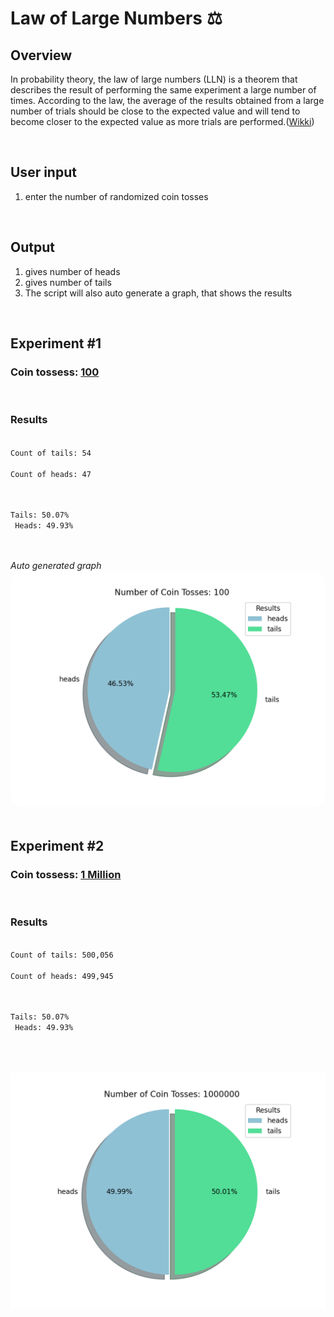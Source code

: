 Law of Large Numbers ⚖️
=========================================

Overview
-----------------

In probability theory, the law of large numbers (LLN) is a theorem that describes the result of performing the same experiment a large number of times. According to the law, the average of the results obtained from a large number of trials should be close to the expected value and will tend to become closer to the expected value as more trials are performed.(<a href="https://en.wikipedia.org/wiki/Law_of_large_numbers#cite_note-:0-1">Wikki</a>)

<br>


User input
------------------------------------
1. enter the number of randomized coin tosses


<br>

Output
----------------
1. gives number of heads
2. gives number of tails
3. The script will also auto generate a graph, that shows the results

<br>

Experiment #1
------------------------------

<h3>Coin tossess: <u>100</u></h3>

<br>

<h3>Results</h3>

<code>
Count of tails: 54<br>
Count of heads: 47<br>

Tails: 50.07%<br>
Heads: 49.93%<br>
</code>

<br>
<i>Auto generated graph</i>
<br>
<img src="assets/hundred.png"
     alt=""
     style="float: left; margin-right: 10px; margin-bottom: 50px; border-radius: 20px;" />

<br>



Experiment #2
------------------------------

<h3>Coin tossess: <u>1 Million</u></h3>


<br>

<h3>Results</h3>

<code>
Count of tails: 500,056<br>
Count of heads: 499,945<br>

Tails: 50.07%<br>
Heads: 49.93%<br>
</code>

<br>
<br>
<img src="assets/1M.png"
     alt=""
     style="float: left; margin-right: 10px; margin-bottom: 50px;" />



